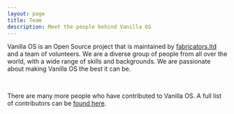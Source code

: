 ```yaml
---
layout: page
title: Team
description: Meet the people behind Vanilla OS
---
```


<div class="container">
  <p>Vanilla OS is an Open Source project that is maintained by <a href="//fabricators.ltd">fabricators.ltd</a> and a team of volunteers. We are a diverse group of people from all over the world, with a wide range of skills and backgrounds. We are passionate about making Vanilla OS the best it can be.</p>
    <div class="contributors" id="contributors"></div>
    <br />
    <p>There are many more people who have contributed to Vanilla OS. A full list of contributors can be <a href="/contributors-list">found here</a>.</p>
</div>

<script type="text/javascript" src="/assets/js/contributors.js"></script>
<script>
  const contributors = [
    {
      github_username: "mirkobrombin",
      name: "Mirko Brombin",
      roles: [
        "Founder",
        "Head of Design (UI/UX)",
      ],
      main_company: true
    },
    {
      github_username: "89luca89",
      name: "Luca di Maio",
      roles: [
        "Co-Founder",
        "Software Engineer"
      ],
      main_company: false
    },
    {
      github_username: "pietrodicaprio",
      name: "Pietro Di Caprio",
      roles: [
        "Public Relations Manager",
        "Software Engineer"
      ],
      main_company: true
    },
    {
      github_username: "Muqtxdir",
      name: "Muqtadir",
      roles: [
        "Software Engineer",
        "UI Designer",
      ],
      main_company: false
    },
    {
      github_username: "matbme",
      name: "Mateus B. Melchiades",
      roles: [
        "Software Engineer",
      ],
      main_company: false
    },
    {
      github_username: "kbdharun",
      name: "K.B.Dharun Krishna",
      roles: [
        "Documentation Team Lead",
        "Localization Team Lead",
      ],
      main_company: false
    },
    {
      github_username: "MonsterObserver",
      name: "Monster",
      roles: [
        "Documentation Writer",
        "Moderator"
      ],
      main_company: false
    },
    {
      github_username: "TheEvilSkeleton",
      name: "Hari Rana",
      roles: [
        "UX Designer",
        "Moderator"
      ],
      main_company: true
    },
    {
      github_username: "kra-mo",
      name: "Kramo",
      roles: [
        "UI Designer",
        "Illustrator"
      ],
      main_company: false
    },
    {
      github_username: "orowith2os",
      name: "Dallas Strouse",
      roles: [
        "Website Accessibility"
      ],
      main_company: false
    },
    {
      github_username: "axtloss",
      name: "axtlos",
      roles: [
        "Software Engineer",
        "Lit Contributor",
      ],
      main_company: false
    }
  ];
  
  displayContributors(contributors);
</script>
<script nomodule src="https://unpkg.com/ionicons@5.5.2/dist/ionicons/ionicons.js"></script>
